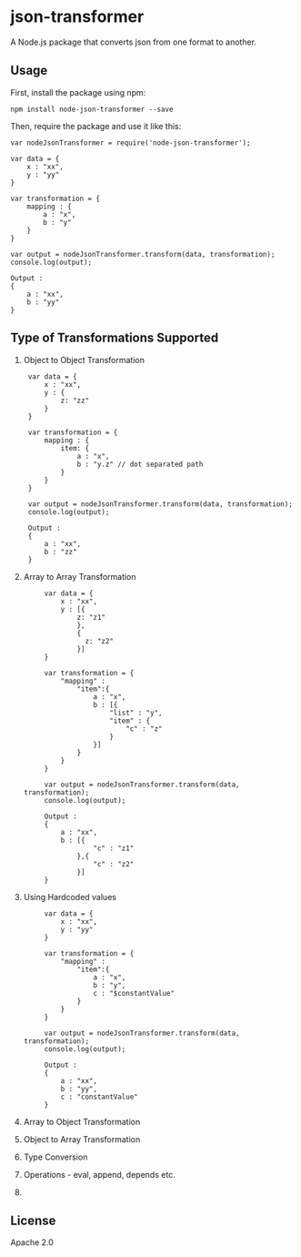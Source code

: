 # json-transformer

A Node.js package that converts json from one format to another.

## Usage

First, install the package using npm:

    npm install node-json-transformer --save

Then, require the package and use it like this:

    var nodeJsonTransformer = require('node-json-transformer');

    var data = {
        x : "xx",
        y : "yy"
    }
    
    var transformation = {
        mapping : {
            a : "x",
            b : "y"
        }
    }
    
    var output = nodeJsonTransformer.transform(data, transformation);
    console.log(output);
    
    Output : 
    {
        a : "xx",
        b : "yy"
    }
    
    
## Type of Transformations Supported
    
1. Object to Object Transformation
        
        var data = {
            x : "xx",
            y : {
                z: "zz"
            }
        }
        
        var transformation = {
            mapping : {
                item: {
                    a : "x",
                    b : "y.z" // dot separated path
                }
            }
        }
        
        var output = nodeJsonTransformer.transform(data, transformation);
        console.log(output);
        
        Output : 
        {
            a : "xx",
            b : "zz"
        }
        
2. Array to Array Transformation
            
            var data = {
                x : "xx",
                y : [{
                    z: "z1"
                    },
                    {
                      z: "z2"
                    }]
            }
            
            var transformation = {
                "mapping" : 
                    "item":{
                        a : "x",
                        b : [{
                            "list" : "y",
                            "item" : {
                                "c" : "z"
                            }
                        }]
                    }
                }
            }
            
            var output = nodeJsonTransformer.transform(data, transformation);
            console.log(output);
            
            Output : 
            {
                a : "xx",
                b : [{
                        "c" : "z1"
                    },{
                        "c" : "z2"
                    }]
            }

3. Using Hardcoded values
            
            var data = {
                x : "xx",
                y : "yy"
            }
            
            var transformation = {
                "mapping" : 
                    "item":{
                        a : "x",
                        b : "y",
                        c : "$constantValue"
                    }
                }
            }
            
            var output = nodeJsonTransformer.transform(data, transformation);
            console.log(output);
            
            Output : 
            {
                a : "xx",
                b : "yy",
                c : "constantValue"
            }
            
4. Array to Object Transformation
5. Object to Array Transformation
6. Type Conversion
7. Operations - eval, append, depends etc.
8. 
            
## License

Apache 2.0